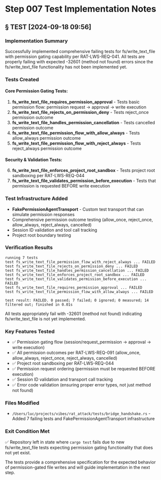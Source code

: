 # Step 007 Test Implementation Notes

## § TEST [2024-09-18 09:56]

### Implementation Summary
Successfully implemented comprehensive failing tests for fs/write_text_file with permission gating capability per RAT-LWS-REQ-041. All tests are properly failing with expected -32601 (method not found) errors since the fs/write_text_file functionality has not been implemented yet.

### Tests Created

#### Core Permission Gating Tests:
1. **fs_write_text_file_requires_permission_approval** - Tests basic permission flow: permission request → approval → write execution
2. **fs_write_text_file_rejects_on_permission_deny** - Tests reject_once permission outcome
3. **fs_write_text_file_handles_permission_cancellation** - Tests cancelled permission outcome
4. **fs_write_text_file_permission_flow_with_allow_always** - Tests allow_always permission outcome
5. **fs_write_text_file_permission_flow_with_reject_always** - Tests reject_always permission outcome

#### Security & Validation Tests:
6. **fs_write_text_file_enforces_project_root_sandbox** - Tests project root sandboxing per RAT-LWS-REQ-044
7. **fs_write_text_file_validates_permission_before_execution** - Tests that permission is requested BEFORE write execution

### Test Infrastructure Added
- **FakePermissionAgentTransport** - Custom test transport that can simulate permission responses
- Comprehensive permission outcome testing (allow_once, reject_once, allow_always, reject_always, cancelled)
- Session ID validation and tool call tracking
- Project root boundary testing

### Verification Results
```
running 7 tests
test fs_write_text_file_permission_flow_with_reject_always ... FAILED
test fs_write_text_file_rejects_on_permission_deny ... FAILED
test fs_write_text_file_handles_permission_cancellation ... FAILED
test fs_write_text_file_enforces_project_root_sandbox ... FAILED
test fs_write_text_file_validates_permission_before_execution ... FAILED
test fs_write_text_file_requires_permission_approval ... FAILED
test fs_write_text_file_permission_flow_with_allow_always ... FAILED

test result: FAILED. 0 passed; 7 failed; 0 ignored; 0 measured; 14 filtered out; finished in 0.01s
```

All tests appropriately fail with -32601 (method not found) indicating fs/write_text_file is not yet implemented.

### Key Features Tested
- ✅ Permission gating flow (session/request_permission → approval → write execution)
- ✅ All permission outcomes per RAT-LWS-REQ-091 (allow_once, allow_always, reject_once, reject_always, cancelled)
- ✅ Project root sandboxing per RAT-LWS-REQ-044
- ✅ Permission request ordering (permission must be requested BEFORE execution)
- ✅ Session ID validation and transport call tracking
- ✅ Error code validation (ensuring proper error types, not just method not found)

### Files Modified
- `/Users/luc/projects/vibes/rat_attack/tests/bridge_handshake.rs` - Added 7 failing tests and FakePermissionAgentTransport infrastructure

### Exit Condition Met
✅ Repository left in state where `cargo test` fails due to new fs/write_text_file tests expecting permission gating functionality that does not yet exist.

The tests provide a comprehensive specification for the expected behavior of permission-gated file writes and will guide implementation in the next step.